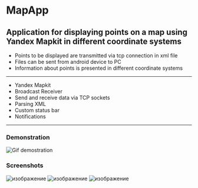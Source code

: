 # MapApp

## Application for displaying points on a map using Yandex Mapkit in different coordinate systems

+ Points to be displayed are transmitted via tcp connection in xml file
+ Files can be sent from android device to PC
+ Information about points is presented in different coordinate systems
---
- Yandex Mapkit
- Broadcast Receiver
- Send and receive data via TCP sockets
- Parsing XML
- Custom status bar
- Notifications

***
### Demonstration
![Gif demostration](https://media.giphy.com/media/tXzocGrEfzedHjyQBO/giphy.gif)

### Screenshots

![изображение](https://user-images.githubusercontent.com/80001582/214037200-55068a84-d5ba-4f7a-9cb7-9d2096960422.png)
![изображение](https://user-images.githubusercontent.com/80001582/214037213-dfdc9787-a345-40fa-8981-88acad68f7dc.png)
![изображение](https://user-images.githubusercontent.com/80001582/214037232-8641efac-acbe-4c41-a542-8a7ac3d0d2ad.png)


